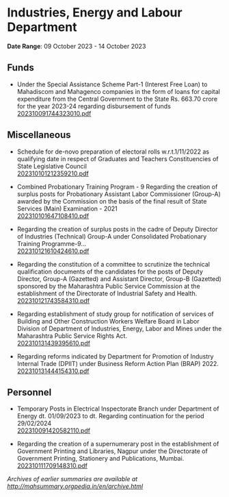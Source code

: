 # Industries, Energy and Labour Department

**Date Range**: 09 October 2023 - 14 October 2023


## Funds
- Under the Special Assistance Scheme Part-1 (Interest Free Loan) to Mahadiscom and Mahagenco companies in the form of loans for capital expenditure from the Central Government to the State Rs. 663.70 crore for the year 2023-24 regarding disbursement of funds\
  [202310091744323010.pdf](https://gr.maharashtra.gov.in/Site/Upload/Government%20Resolutions/English/202310091744323010.pdf)

## Miscellaneous
- Schedule for de-novo preparation of electoral rolls w.r.t.1/11/2022 as qualifying date in respect of Graduates and Teachers Constituencies of State Legislative Council\
  [202310101212359210.pdf](https://gr.maharashtra.gov.in/Site/Upload/Government%20Resolutions/English/202310101212359210.pdf)

- Combined Probationary Training Program - 9 Regarding the creation of surplus posts for Probationary Assistant Labor Commissioner (Group-A) awarded by the Commission on the basis of the final result of State Services (Main) Examination - 2021\
  [202310101647108410.pdf](https://gr.maharashtra.gov.in/Site/Upload/Government%20Resolutions/English/202310101647108410.pdf)

- Regarding the creation of surplus posts in the cadre of Deputy Director of Industries (Technical) Group-A under Consolidated Probationary Training Programme-9...\
  [202310121610424610.pdf](https://gr.maharashtra.gov.in/Site/Upload/Government%20Resolutions/English/202310121610424610.pdf)

- Regarding the constitution of a committee to scrutinize the technical qualification documents of the candidates for the posts of Deputy Director, Group-A (Gazetted) and Assistant Director, Group-B (Gazetted) sponsored by the Maharashtra Public Service Commission at the establishment of the Directorate of Industrial Safety and Health.\
  [202310121743584310.pdf](https://gr.maharashtra.gov.in/Site/Upload/Government%20Resolutions/English/202310121743584310.pdf)

- Regarding establishment of study group for notification of services of Building and Other Construction Workers Welfare Board in Labor Division of Department of Industries, Energy, Labor and Mines under the Maharashtra Public Service Rights Act.\
  [202310131439395610.pdf](https://gr.maharashtra.gov.in/Site/Upload/Government%20Resolutions/English/202310131439395610.pdf)

- Regarding reforms indicated by Department for Promotion of Industry Internal Trade (DPIIT) under Business Reform Action Plan (BRAP) 2022.\
  [202310131444154310.pdf](https://gr.maharashtra.gov.in/Site/Upload/Government%20Resolutions/English/202310131444154310.pdf)

## Personnel
- Temporary Posts in Electrical Inspectorate Branch under Department of Energy dt. 01/09/2023 to dt. Regarding continuation for the period 29/02/2024\
  [202310091420582110.pdf](https://gr.maharashtra.gov.in/Site/Upload/Government%20Resolutions/English/202310091420582110.pdf)

- Regarding the creation of a supernumerary post in the establishment of Government Printing and Libraries, Nagpur under the Directorate of Government Printing, Stationery and Publications, Mumbai.\
  [202310111709148310.pdf](https://gr.maharashtra.gov.in/Site/Upload/Government%20Resolutions/English/202310111709148310.pdf)


*Archives of earlier summaries are available at http://mahsummary.orgpedia.in/en/archive.html*